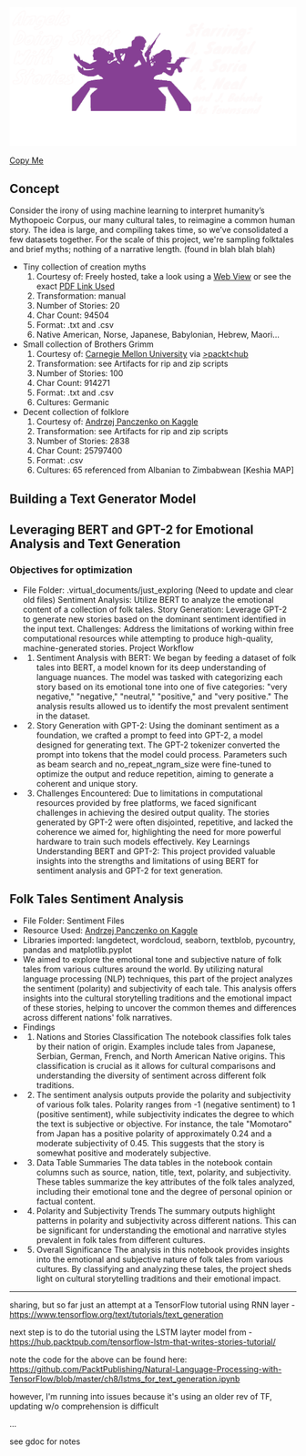 <img src="Resources/Images/angels2.png"/>

<a href='https://link_sample'>Copy Me</a>

## Concept
Consider the irony of using machine learning to interpret humanity’s Mythopoeic Corpus, our many cultural tales, to reimagine a common human story. The idea is large, and compiling takes time, so we’ve consolidated a few datasets together. For the scale of this project, we're sampling folktales and brief myths; nothing of a narrative length.
 (found in blah blah blah) 
*  Tiny collection of creation myths
	1. Courtesy of: Freely hosted, take a look using a <a href='https://railsback.org/CS/CSIndex.html'>Web View</a> or see the exact <a href='https://superpowerexperts.com/wp-content/uploads/2019/06/Creation-Stories-from-around-the-World.pdf'>PDF Link Used</a>
	2. Transformation: manual
	3. Number of Stories: 20
	4. Char Count: 94504 
	5. Format: .txt and .csv
	6. Native American, Norse, Japanese, Babylonian, Hebrew, Maori…
*  Small collection of Brothers Grimm
	1. Courtesy of: <a href='https://www.cs.cmu.edu/'>Carnegie Mellon University</a> via <a href='https://hub.packtpub.com/tensorflow-lstm-that-writes-stories-tutorial/'>>packt<hub</a>
	2. Transformation: see Artifacts for rip and zip scripts
	3. Number of Stories: 100
	4. Char Count: 914271
	5. Format: .txt and .csv
	6. Cultures: Germanic
*  Decent collection of folklore
	1. Courtesy of: <a href='https://www.kaggle.com/datasets/andrzejpanczenko/folk-tales-dataset'>Andrzej Panczenko on Kaggle</a>
	2. Transformation: see Artifacts for rip and zip scripts
	3. Number of Stories: 2838
	4. Char Count: 25797400
	5. Format: .csv
	6. Cultures: 65 referenced from Albanian to Zimbabwean
[Keshia MAP]



## Building a Text Generator Model

  
## Leveraging BERT and GPT-2 for Emotional Analysis and Text Generation

### Objectives for optimization
- File Folder: .virtual_documents/just_exploring (Need to update and clear old files)
Sentiment Analysis: Utilize BERT to analyze the emotional content of a collection of folk tales.
Story Generation: Leverage GPT-2 to generate new stories based on the dominant sentiment identified in the input text.
Challenges: Address the limitations of working within free computational resources while attempting to produce high-quality, machine-generated stories.
Project Workflow
-	1. Sentiment Analysis with BERT:
We began by feeding a dataset of folk tales into BERT, a model known for its deep understanding of language nuances.
The model was tasked with categorizing each story based on its emotional tone into one of five categories: "very negative," "negative," "neutral," "positive," and "very positive."
The analysis results allowed us to identify the most prevalent sentiment in the dataset.
- 	2. Story Generation with GPT-2:
Using the dominant sentiment as a foundation, we crafted a prompt to feed into GPT-2, a model designed for generating text.
The GPT-2 tokenizer converted the prompt into tokens that the model could process.
Parameters such as beam search and no_repeat_ngram_size were fine-tuned to optimize the output and reduce repetition, aiming to generate a coherent and unique story.
- 	3. Challenges Encountered:
Due to limitations in computational resources provided by free platforms, we faced significant challenges in achieving the desired output quality.
The stories generated by GPT-2 were often disjointed, repetitive, and lacked the coherence we aimed for, highlighting the need for more powerful hardware to train such models effectively.
Key Learnings
Understanding BERT and GPT-2: This project provided valuable insights into the strengths and limitations of using BERT for sentiment analysis and GPT-2 for text generation.

## Folk Tales Sentiment Analysis
- File Folder: Sentiment Files
- Resource Used: <a href='https://www.kaggle.com/datasets/andrzejpanczenko/folk-tales-dataset'>Andrzej Panczenko on Kaggle</a>
- Libraries imported: langdetect, wordcloud, seaborn, textblob, pycountry, pandas and matplotlib.pyplot
- We aimed to explore the emotional tone and subjective nature of folk tales from various cultures around the world. By utilizing natural language processing (NLP) techniques, this part of the project analyzes the sentiment (polarity) and subjectivity of each tale. This analysis offers insights into the cultural storytelling traditions and the emotional impact of these stories, helping to uncover the common themes and differences across different nations' folk narratives.
- Findings
-	1. Nations and Stories Classification
The notebook classifies folk tales by their nation of origin. Examples include tales from Japanese, Serbian, German, French, and North American Native origins. This classification is crucial as it allows for cultural comparisons and understanding the diversity of sentiment across different folk traditions.
-	2. The sentiment analysis outputs provide the polarity and subjectivity of various folk tales. Polarity ranges from -1 (negative sentiment) to 1 (positive sentiment), while subjectivity indicates the degree to which the text is subjective or objective.
For instance, the tale "Momotaro" from Japan has a positive polarity of approximately 0.24 and a moderate subjectivity of 0.45. This suggests that the story is somewhat positive and moderately subjective.
-	3. Data Table Summaries
The data tables in the notebook contain columns such as source, nation, title, text, polarity, and subjectivity. These tables summarize the key attributes of the folk tales analyzed, including their emotional tone and the degree of personal opinion or factual content.
-	4. Polarity and Subjectivity Trends
The summary outputs highlight patterns in polarity and subjectivity across different nations. This can be significant for understanding the emotional and narrative styles prevalent in folk tales from different cultures.
-	5. Overall Significance
The analysis in this notebook provides insights into the emotional and subjective nature of folk tales from various cultures. By classifying and analyzing these tales, the project sheds light on cultural storytelling traditions and their emotional impact.

---
sharing, but so far just an attempt at a TensorFlow tutorial using RNN layer - https://www.tensorflow.org/text/tutorials/text_generation

next step is to do the tutorial using the LSTM layter model from <packt> - https://hub.packtpub.com/tensorflow-lstm-that-writes-stories-tutorial/

note the code for the above can be found here: https://github.com/PacktPublishing/Natural-Language-Processing-with-TensorFlow/blob/master/ch8/lstms_for_text_generation.ipynb

however, I'm running into issues because it's using an older rev of TF, updating w/o comprehension is difficult

...

see gdoc for notes
